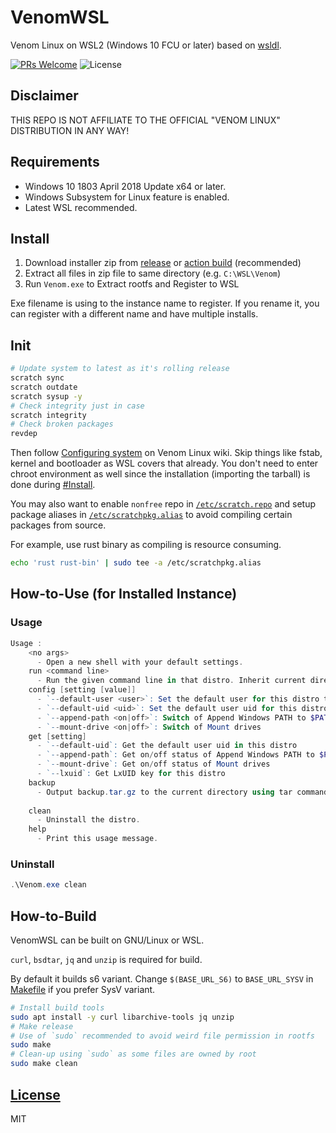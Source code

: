 # VenomWSL

Venom Linux on WSL2 (Windows 10 FCU or later) based on [wsldl](https://github.com/yuk7/wsldl).

[![PRs Welcome](https://img.shields.io/badge/PRs-welcome-brightgreen.svg?style=flat-square)](http://makeapullrequest.com)
![License](https://img.shields.io/github/license/Vinfall/VenomWSL.svg?style=flat-square)

## Disclaimer

THIS REPO IS NOT AFFILIATE TO THE OFFICIAL "VENOM LINUX" DISTRIBUTION IN ANY WAY!

## Requirements

* Windows 10 1803 April 2018 Update x64 or later.
* Windows Subsystem for Linux feature is enabled.
* Latest WSL recommended.

## Install

1. Download installer zip from [release](https://github.com/Vinfall/VenomWSL/releases/latest) or [action build](https://github.com/Vinfall/VenomWSL/releases/tag/action-build) (recommended)
2. Extract all files in zip file to same directory (e.g. `C:\WSL\Venom`)
3. Run `Venom.exe` to Extract rootfs and Register to WSL

Exe filename is using to the instance name to register.
If you rename it, you can register with a different name and have multiple installs.

## Init

```sh
# Update system to latest as it's rolling release
scratch sync
scratch outdate
scratch sysup -y
# Check integrity just in case
scratch integrity
# Check broken packages
revdep
```

Then follow [Configuring system](https://venomlinux.org/wiki#installation.configuring-system) on Venom Linux wiki.
Skip things like fstab, kernel and bootloader as WSL covers that already.
You don't need to enter chroot environment as well since the installation (importing the tarball) is done during [#Install](#install).

You may also want to enable `nonfree` repo in [`/etc/scratch.repo`](https://venomlinux.org/wiki#package-manager.etcscratchpkgrepo)
and setup package aliases in [`/etc/scratchpkg.alias`](https://venomlinux.org/wiki#package-manager.etcscratchpkgalias) to avoid compiling certain packages from source.

For example, use rust binary as compiling is resource consuming.

```sh
echo 'rust rust-bin' | sudo tee -a /etc/scratchpkg.alias
```

## How-to-Use (for Installed Instance)

### Usage

```powershell
Usage :
    <no args>
      - Open a new shell with your default settings.
    run <command line>
      - Run the given command line in that distro. Inherit current directory.
    config [setting [value]]
      - `--default-user <user>`: Set the default user for this distro to <user>
      - `--default-uid <uid>`: Set the default user uid for this distro to <uid>
      - `--append-path <on|off>`: Switch of Append Windows PATH to $PATH
      - `--mount-drive <on|off>`: Switch of Mount drives
    get [setting]
      - `--default-uid`: Get the default user uid in this distro
      - `--append-path`: Get on/off status of Append Windows PATH to $PATH
      - `--mount-drive`: Get on/off status of Mount drives
      - `--lxuid`: Get LxUID key for this distro
    backup
      - Output backup.tar.gz to the current directory using tar command.
      
    clean
      - Uninstall the distro.
    help
      - Print this usage message.
```

### Uninstall

```powershell
.\Venom.exe clean
```

## How-to-Build

VenomWSL can be built on GNU/Linux or WSL.

`curl`, `bsdtar`, `jq` and `unzip` is required for build.

By default it builds s6 variant.
Change `$(BASE_URL_S6)` to `BASE_URL_SYSV` in [Makefile](Makefile) if you prefer SysV variant.

```bash
# Install build tools
sudo apt install -y curl libarchive-tools jq unzip
# Make release
# Use of `sudo` recommended to avoid weird file permission in rootfs
sudo make
# Clean-up using `sudo` as some files are owned by root
sudo make clean
```

## [License](LICENSE)

MIT

